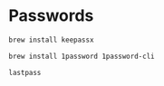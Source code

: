 # Passwords

```bash
brew install keepassx
```

```bash
brew install 1password 1password-cli
```

```bash
lastpass
```
